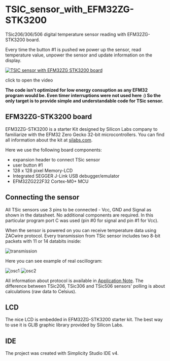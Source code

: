 # TSIC_sensor_with_EFM32ZG-STK3200

TSic206/306/506 digital temperature sensor reading with EFM32ZG-STK3200 board.

Every time the button #1 is pushed we power up the sensor, read temperature value, unpower the sensor and update information on the display.

[![TSIC sensor with EFM32ZG STK3200 board](https://habrastorage.org/web/838/4a1/51e/8384a151ec07408991a440436a250cd1.PNG)](https://youtu.be/Gf35uOftPwY "TSIC sensor with EFM32ZG STK3200 board")

click to open the video

<b>The code isn't optimized for low energy consuption as any EFM32 program would be. Even timer interruptions were not used here :) 
So the only target is to provide simple and understandable code for TSic sensor.</b>

## EFM32ZG-STK3200 board

EFM32ZG-STK3200 is a starter Kit designed by Silicon Labs company to familiarize with the EFM32 Zero Gecko 32-bit microcontrollers. 
You can find all information about the kit at [silabs.com](http://www.silabs.com/products/development-tools/mcu/32-bit/efm32-zero-gecko-starter-kit).

Here we use the following board components: 
* expansion header to connect TSic sensor
* user button #1
* 128 x 128 pixel Memory-LCD
* Integrated SEGGER J-Link USB debugger/emulator
* EFM32ZG222F32 Cortex-M0+ MCU

## Connecting the sensor

All TSic sensors use 3 pins to be connected - Vcc, GND and Signal as shown in the datasheet. No additional components are required. In this particular program port C was used (pin #0 for signal and pin #1 for Vcc).

When the sensor is powered on you can receive temperature data using ZACwire protocol. Every transmission from TSic sensor includes two 8-bit packets with 11 or 14 databits inside:

![transmission](http://i.imgur.com/uSnoSVw.png)

Here you can see example of real oscillogram:

![osc1](http://i.imgur.com/8PAOlPT.png) ![osc2](http://i.imgur.com/34kow0J.png)


All information about protocol is available in [Application Note](https://www.ist-ag.com/sites/default/files/ATTSic_E.pdf). The difference between TSic206, TSic306 and TSic506 sensors' polling is about calculations (raw data to Celsius).

## LCD

The nice LCD is embedded in EFM32ZG-STK3200 starter kit. The best way to use it is GLIB graphic library provided by Silicon Labs.

## IDE

The project was created with Simplicity Studio IDE v4.
